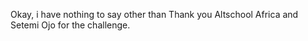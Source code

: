 Okay, i have nothing to say other than Thank you Altschool Africa and Setemi Ojo for the challenge.

